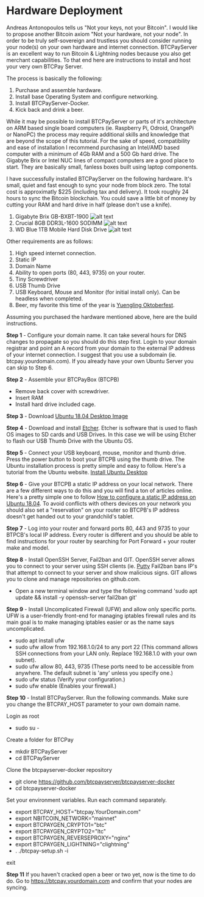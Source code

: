 # Hardware Deployment

Andreas Antonopoulos tells us "Not your keys, not your Bitcoin".  I would like to propose another Bitcoin axiom "Not your hardware, not your node". In order to be truly self-sovereign and trustless you should consider running your node(s) on your own hardware and internet connection. BTCPayServer is an excellent way to run Bitcoin & Lightning nodes because you also get merchant capabilities. 
To that end here are instructions to install and host your very own BTCPay Server. 

The process is basically the following:

1. Purchase and assemble hardware. 
2. Install base Operating System and configure networking.
3. Install BTCPayServer-Docker.
4. Kick back and drink a beer. 

While it may be possible to install BTCPayServer or parts of it's architecture on ARM based single board computers (ie. Raspberry Pi, 
Odroid, OrangePi or NanoPC) the process may require additional skills and knowledge that are beyond the scope of this tutorial. 
For the sake of speed, compatibility and ease of installation I recommend purchasing an Intel/AMD based computer with a minimum of 4Gb RAM and a 500 Gb hard drive.  The Gigabyte Brix or Intel NUC lines of compact computers are a good place to start. They are basically small, fanless boxes built using laptop components. 

I have successfully installed BTCPayServer on the following hardware.  It's small, quiet and fast enough to sync your node from block zero.  The total cost is approximatly $225 (including tax and delivery). It took roughly 24 hours to sync the Bitcoin blockchain. You could save a little bit of money by cutting your RAM and hard drive in half (please don't use a knife). 
 
1. Gigabyte Brix GB-BXBT-1900
![alt text](https://i1.wp.com/lightninginabox.co/wp-content/uploads/2018/08/20150603180458_m.png?resize=300%2C254&ssl=1 "Gigabyte Brix GB-BXBT-1900")
2. Crucial 8GB DDR3L-1600 SODIMM
![alt text](https://i0.wp.com/lightninginabox.co/wp-content/uploads/2018/08/204-pinsodimmddr3.png?resize=300%2C133&ssl=1 "Crucial 8GB DDR3L-1600 SODIMM")
3. WD Blue 1TB Mobile Hard Disk Drive
![alt text](https://i1.wp.com/lightninginabox.co/wp-content/uploads/2018/08/81qCyd2gDL._SL1500_.jpg?resize=300%2C300&ssl=1 "WD Blue 1TB Mobile Hard Disk Drive")


Other requirements are as follows:

1. High speed internet connection.
2. Static IP
3. Domain Name
4. Ability to open ports (80, 443, 9735) on your router.
5. Tiny Screwdriver
6. USB Thumb Drive
7. USB Keyboard, Mouse and Monitor (for initial install only). Can be headless when completed.
8. Beer, my favorite this time of the year is [Yuengling Oktoberfest](https://www.yuengling.com/our-beer/oktoberfest/). 

Assuming you purchased the hardware mentioned above, here are the build instructions.

**Step 1** - Configure your domain name. 
It can take several hours for DNS changes to propagate so you should do this step first.  Login to your domain registrar and point an A record from your domain to the external IP address of your internet connection.  I suggest that you use a subdomain (ie. btcpay.yourdomain.com).  If you already have your own Ubuntu Server you can skip to Step 6. 

**Step 2** - Assemble your BTCPayBox (BTCPB)
  - Remove back cover with screwdriver.
  - Insert RAM
  - Install hard drive included cage. 

**Step 3** - Download [Ubuntu 18.04 Desktop Image](http://releases.ubuntu.com/18.04/ubuntu-18.04.1-desktop-amd64.iso)

**Step 4** - Download and install [Etcher](https://etcher.io/).  Etcher is software that is used to flash OS images to SD cards and USB Drives. 
In this case we will be using Etcher to flash our USB Thumb Drive with the Ubuntu OS. 

**Step 5** - Connect your USB keyboard, mouse, monitor and thumb drive.  Press the power button to boot your BTCPB using the thumb drive.  The Ubuntu installation process is pretty simple and easy to follow.  Here's a tutorial from the Ubuntu website.  [Install Ubuntu Desktop](https://tutorials.ubuntu.com/tutorial/tutorial-install-ubuntu-desktop#0)

**Step 6** - Give your BTCPB a static IP address on your local network. There are a few different ways to do this and you will find a ton of articles online. Here's a pretty simple one to follow [How to configure a static IP address on Ubuntu 18.04](https://linuxconfig.org/how-to-configure-static-ip-address-on-ubuntu-18-04-bionic-beaver-linux).  To avoid conflicts with others devices on your network you should also set a "reservation" on your router so BTCPB's IP address doesn't get handed out to your grandchild's tablet. 

**Step 7** - Log into your router and forward ports 80, 443 and 9735 to your BTPCB's local IP address. Every router is different and you should be able to find instructions for your router by searching for Port Forward + your router make and model. 

**Step 8** - Install OpenSSH Server, Fail2ban and GIT.  OpenSSH server allows you to connect to your server using SSH clients (ie. [Putty](https://www.putty.org/) Fail2ban bans IP's that attempt to connect to your server and show malicious signs.  GIT allows you to clone and manage repositories on github.com. 
- Open a new terminal window and type the following command 'sudo apt update && install -y openssh-server fail2ban git'

**Step 9** - Install Uncomplicated Firewall (UFW) and allow only specific ports. UFW is a user-friendly front-end for managing iptables firewall rules and its main goal is to make managing iptables easier or as the name says uncomplicated. 
- sudo apt install ufw
- sudo ufw allow from 192.168.1.0/24 to any port 22 (This command allows SSH connections from your LAN only. Replace 192.168.1.0 with your own subnet).
- sudo ufw allow 80, 443, 9735 (These ports need to be accessible from anywhere.  The default subnet is 'any' unless you specify one.)
- sudo ufw status (Verify your configuration.)
- sudo ufw enable (Enables your firewall.)

**Step 10** - Install BTCPayServer.  Run the following commands.  Make sure you change the BTCPAY_HOST parameter to your own domain name. 

Login as root
- sudo su -

Create a folder for BTCPay
- mkdir BTCPayServer
- cd BTCPayServer

Clone the btcpayserver-docker repository
- git clone https://github.com/btcpayserver/btcpayserver-docker
- cd btcpayserver-docker

Set your environment variables. Run each command separately. 
- export BTCPAY_HOST="btcpay.YourDomain.com"
- export NBITCOIN_NETWORK="mainnet"
- export BTCPAYGEN_CRYPTO1="btc"
- export BTCPAYGEN_CRYPTO2="ltc"
- export BTCPAYGEN_REVERSEPROXY="nginx"
- export BTCPAYGEN_LIGHTNING="clightning"
- . ./btcpay-setup.sh -i

exit

**Step 11**
If you haven't cracked open a beer or two yet, now is the time to do do. 
Go to https://btcpay.yourdomain.com and confirm that your nodes are syncing. 



